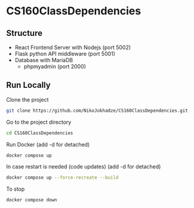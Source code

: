 # CS160ClassDependencies

## Structure  
- React Frontend Server with Nodejs (port 5002) 
- Flask python API middleware (port 5001)  
- Database with MariaDB
  - phpmyadmin (port 2000)

## Run Locally  
Clone the project  

~~~bash  
git clone https://github.com/NikoJokhadze/CS160ClassDependencies.git
~~~

Go to the project directory  

~~~bash  
cd CS160ClassDependencies
~~~

Run Docker (add -d for detached)

~~~bash  
docker compose up
~~~

In case restart is needed (code updates) (add -d for detached)

~~~bash  
docker compose up --force-recreate --build
~~~  

To stop

~~~bash  
docker compose down
~~~  
